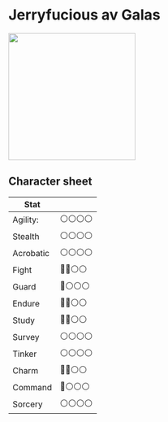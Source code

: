 # Jerryfucious av Galas

<img src="https://user-images.githubusercontent.com/260888/225111192-5266b0fb-c9da-457b-afae-732ad6b7fc48.png" width="250">

## Character sheet

| Stat      |              |
| --------- | ------------ |
| Agility:  | ⚪️⚪️⚪️⚪️ |
| Stealth   | ⚪️⚪️⚪️⚪️ |
| Acrobatic | ⚪️⚪️⚪️⚪️ |
| Fight     | 🔴🔴⚪️⚪️ |
| Guard     | 🔴⚪️⚪️⚪️ |
| Endure    | 🔴🔴⚪️⚪️ |
| Study     | 🔴🔴⚪️⚪️ |
| Survey    | ⚪️⚪️⚪️⚪️ |
| Tinker    | ⚪️⚪️⚪️⚪️ |
| Charm     | 🔴🔴⚪️⚪️ |
| Command   | 🔴⚪️⚪️⚪️ |
| Sorcery   | ⚪️⚪️⚪️⚪️ |
